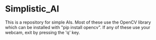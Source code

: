 # Simplistic_AI
This is a repository for simple AIs. Most of these use the OpenCV library which can be installed with "pip install opencv". If any of these use your webcam, exit by pressing the 'q' key.
